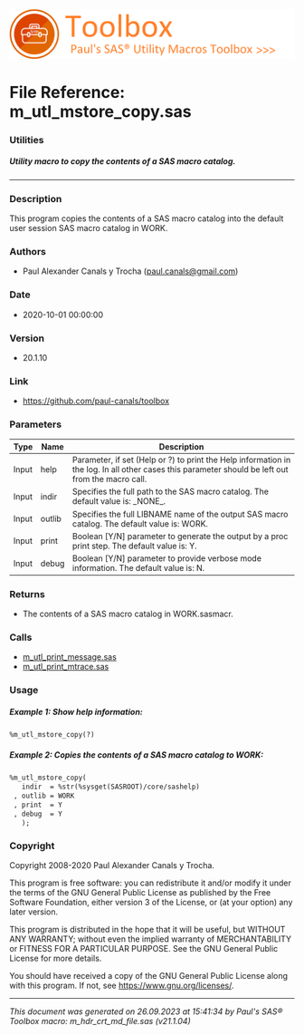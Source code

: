 ![../../misc/images/doc_banner.png](../../misc/images/doc_banner.png)
# 
# File Reference: m_utl_mstore_copy.sas

### Utilities

##### Utility macro to copy the contents of a SAS macro catalog.

***

### Description
This program copies the contents of a SAS macro catalog into the default user session SAS macro catalog in WORK.

### Authors
* Paul Alexander Canals y Trocha (paul.canals@gmail.com)

### Date
* 2020-10-01 00:00:00

### Version
* 20.1.10

### Link
* https://github.com/paul-canals/toolbox

### Parameters
| Type | Name | Description |
| ---- | ---- | ----------- |
| Input | help | Parameter, if set (Help or ?) to print the Help information in the log. In all other cases this parameter should be left out from the macro call. |
| Input | indir | Specifies the full path to the SAS macro catalog. The default value is: \_NONE\_. |
| Input | outlib | Specifies the full LIBNAME name of the output SAS macro catalog. The default value is: WORK. |
| Input | print | Boolean [Y/N] parameter to generate the output by a proc print step. The default value is: Y. |
| Input | debug | Boolean [Y/N] parameter to provide verbose mode information. The default value is: N. |

### Returns
* The contents of a SAS macro catalog in WORK.sasmacr.

### Calls
* [m_utl_print_message.sas](m_utl_print_message.md)
* [m_utl_print_mtrace.sas](m_utl_print_mtrace.md)

### Usage

##### Example 1: Show help information:
```sas
%m_utl_mstore_copy(?)
```

##### Example 2: Copies the contents of a SAS macro catalog to WORK:
```sas
%m_utl_mstore_copy(
   indir  = %str(%sysget(SASROOT)/core/sashelp)
 , outlib = WORK
 , print  = Y
 , debug  = Y
   );
```

### Copyright
Copyright 2008-2020 Paul Alexander Canals y Trocha. 
 
This program is free software: you can redistribute it and/or modify 
it under the terms of the GNU General Public License as published by 
the Free Software Foundation, either version 3 of the License, or 
(at your option) any later version. 
 
This program is distributed in the hope that it will be useful, 
but WITHOUT ANY WARRANTY; without even the implied warranty of 
MERCHANTABILITY or FITNESS FOR A PARTICULAR PURPOSE. See the 
GNU General Public License for more details. 
 
You should have received a copy of the GNU General Public License 
along with this program. If not, see <https://www.gnu.org/licenses/>. 


***
*This document was generated on 26.09.2023 at 15:41:34  by Paul's SAS&reg; Toolbox macro: m_hdr_crt_md_file.sas (v21.1.04)*
